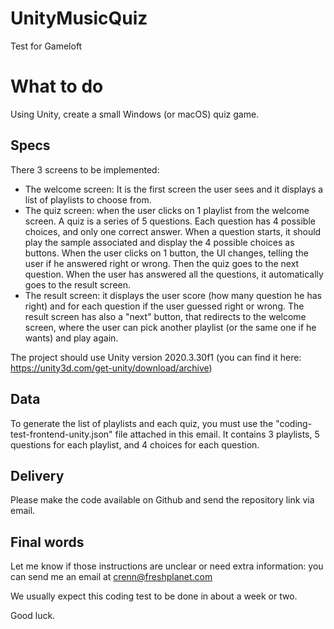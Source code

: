 # UnityMusicQuiz
Test for Gameloft

# What to do
Using Unity, create a small Windows (or macOS) quiz game.

## Specs

There 3 screens to be implemented:

- The welcome screen: It is the first screen the user sees and it displays a list of playlists to choose from.
- The quiz screen: when the user clicks on 1 playlist from the welcome screen. A quiz is a series of 5 questions. Each question has 4 possible choices, and only one correct answer. When a question starts, it should play the sample associated and display the 4 possible choices as buttons. When the user clicks on 1 button, the UI changes, telling the user if he answered right or wrong. Then the quiz goes to the next question. When the user has answered all the questions, it automatically goes to the result screen.
- The result screen: it displays the user score (how many question he has right) and for each question if the user guessed right or wrong. The result screen has also a "next" button, that redirects to the welcome screen, where the user can pick another playlist (or the same one if he wants) and play again.

The project should use Unity version 2020.3.30f1 (you can find it here: https://unity3d.com/get-unity/download/archive)

## Data

To generate the list of playlists and each quiz, you must use the "coding-test-frontend-unity.json" file attached in this email. It contains 3 playlists, 5 questions for each playlist, and 4 choices for each question.

## Delivery

Please make the code available on Github and send the repository link via email.

## Final words

Let me know if those instructions are unclear or need extra information: you can send me an email at crenn@freshplanet.com

We usually expect this coding test to be done in about a week or two.

Good luck.

